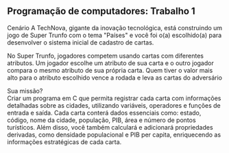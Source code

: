 **Programação de computadores: Trabalho 1**
---------------------------------------------------
Cenário
   A TechNova, gigante da inovação tecnológica, está construindo um jogo de Super Trunfo com o tema "Países" e você foi o(a) escolhido(a) para desenvolver o sistema inicial de cadastro de cartas. 
   
   No Super Trunfo, jogadores competem usando cartas com diferentes atributos. Um jogador escolhe um atributo de sua carta e o outro jogador compara o mesmo atributo de sua própria carta. Quem tiver o valor mais alto para o atributo escolhido vence a rodada e leva as cartas do adversário
   
Sua missão?  
      Criar um programa em C que permita registrar cada carta com informações detalhadas sobre as cidades, utilizando variáveis, operadores e funções de entrada e saída. Cada carta conterá dados essenciais como: estado, código, nome da cidade, população, PIB, área e número de pontos turísticos. Além disso, você também calculará e adicionará propriedades derivadas, como densidade populacional e PIB per capita, enriquecendo as informações estratégicas de cada carta.
